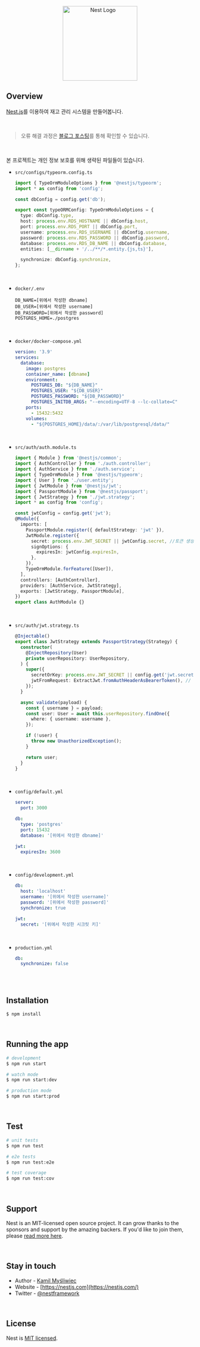 <p align="center">
  <a href="http://nestjs.com/" target="blank"><img src="https://nestjs.com/img/logo-small.svg" width="200" alt="Nest Logo" /></a>
</p>

## Overview
[Nest.js](https://github.com/nestjs/nest)를 이용하여 재고 관리 시스템을 만들어봅니다.

<br/>

> 오류 해결 과정은 [블로그 포스팅](https://velog.io/@dongvelop/series/nestjs)를 통해 확인할 수 있습니다.

<br/>

본 프로젝트는 개인 정보 보호를 위해 생략된 파일들이 있습니다.

- `src/configs/typeorm.config.ts`
  ```typescript
  import { TypeOrmModuleOptions } from '@nestjs/typeorm';
  import * as config from 'config';

  const dbConfig = config.get('db');

  export const typeORMConfig: TypeOrmModuleOptions = {
    type: dbConfig.type,
    host: process.env.RDS_HOSTNAME || dbConfig.host,
    port: process.env.RDS_PORT || dbConfig.port,
    username: process.env.RDS_USERNAME || dbConfig.username,
    password: process.env.RDS_PASSWORD || dbConfig.password,
    database: process.env.RDS_DB_NAME || dbConfig.database,
    entities: [__dirname + '/../**/*.entity.{js,ts}'],

    synchronize: dbConfig.synchronize,
  };

  ```

<br/>

- `docker/.env`
  ```env
  DB_NAME=[위에서 작성한 dbname]
  DB_USER=[위에서 작성한 username]
  DB_PASSWORD=[위에서 작성한 password]
  POSTGRES_HOME=./postgres
  ```

<br/>

- `docker/docker-compose.yml`
  ```yml
  version: '3.9'
  services:
    database:
      image: postgres
      container_name: [dbname]
      environment:
        POSTGRES_DB: "${DB_NAME}"
        POSTGRES_USER: "${DB_USER}"
        POSTGRES_PASSWORD: "${DB_PASSWORD}"
        POSTGRES_INITDB_ARGS: "--encoding=UTF-8 --lc-collate=C"
      ports:
        - 15432:5432
      volumes:
        - "${POSTGRES_HOME}/data/:/var/lib/postgresql/data/"
  ```

<br/>

- `src/auth/auth.module.ts`
  ```typescript
  import { Module } from '@nestjs/common';
  import { AuthController } from './auth.controller';
  import { AuthService } from './auth.service';
  import { TypeOrmModule } from '@nestjs/typeorm';
  import { User } from './user.entity';
  import { JwtModule } from '@nestjs/jwt';
  import { PassportModule } from '@nestjs/passport';
  import { JwtStrategy } from './jwt.strategy';
  import * as config from 'config';

  const jwtConfig = config.get('jwt');
  @Module({
    imports: [
      PassportModule.register({ defaultStrategy: 'jwt' }),
      JwtModule.register({
        secret: process.env.JWT_SECRET || jwtConfig.secret, //토큰 생성시 사용.
        signOptions: {
          expiresIn: jwtConfig.expiresIn,
        },
      }),
      TypeOrmModule.forFeature([User]),
    ],
    controllers: [AuthController],
    providers: [AuthService, JwtStrategy],
    exports: [JwtStrategy, PassportModule],
  })
  export class AuthModule {}

  ```

<br/>

- `src/auth/jwt.strategy.ts`
  ```typescript
  @Injectable()
  export class JwtStrategy extends PassportStrategy(Strategy) {
    constructor(
      @InjectRepository(User)
      private userRepository: UserRepository,
    ) {
      super({
        secretOrKey: process.env.JWT_SECRET || config.get('jwt.secret'), // 토큰이 유효한지 체크할 때 사용.
        jwtFromRequest: ExtractJwt.fromAuthHeaderAsBearerToken(), // 토큰을 AuthHeader에서 BearerToken 타입으로 가져옴.
      });
    }

    async validate(payload) {
      const { username } = payload;
      const user: User = await this.userRepository.findOne({
        where: { username: username },
      });

      if (!user) {
        throw new UnauthorizedException();
      }

      return user;
    }
  }

  ```

<br/>

- `config/default.yml`
  ```yml
  server:
    port: 3000

  db:
    type: 'postgres'
    port: 15432 
    database: '[위에서 작성한 dbname]'

  jwt:
    expiresIn: 3600
  ```

<br/>

- `config/development.yml`
  ```yml
  db:
    host: 'localhost'
    username: '[위에서 작성한 username]'
    password: '[위에서 작성한 password]'
    synchronize: true

  jwt:
    secret: '[위에서 작성한 시크릿 키]'
  ```

<br/>

- `production.yml`
  ```yml
  db:
    synchronize: false
  ```

<br/>

<br/>

## Installation

```bash
$ npm install
```

<br/>

## Running the app

```bash
# development
$ npm run start

# watch mode
$ npm run start:dev

# production mode
$ npm run start:prod
```

<br/>

## Test

```bash
# unit tests
$ npm run test

# e2e tests
$ npm run test:e2e

# test coverage
$ npm run test:cov
```

<br/>

## Support

Nest is an MIT-licensed open source project. It can grow thanks to the sponsors and support by the amazing backers. If you'd like to join them, please [read more here](https://docs.nestjs.com/support).

<br/>

## Stay in touch

- Author - [Kamil Myśliwiec](https://kamilmysliwiec.com)
- Website - [https://nestjs.com](https://nestjs.com/)
- Twitter - [@nestframework](https://twitter.com/nestframework)

<br/>

## License

Nest is [MIT licensed](LICENSE).
